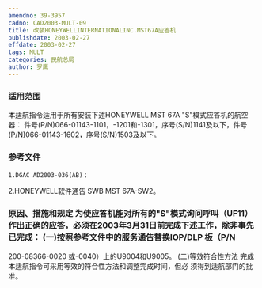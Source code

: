 ```yaml
---
amendno: 39-3957
cadno: CAD2003-MULT-09
title: 改装HONEYWELLINTERNATIONALINC.MST67A应答机
publishdate: 2003-02-27
effdate: 2003-02-27
tags: MULT
categories: 民航总局
author: 罗鹰
---
```


### 适用范围 
本适航指令适用于所有安装下述HONEYWELL MST 67A "S"模式应答机的航空器：     件号(P/N)066-01143-1101，-1201和-1301，序号(S/N)1141及以下，件号(P/N)066-01143-1602，序号(S/N)1503及以下。

### 参考文件
    1.DGAC AD2003-036(AB)；
 2.HONEYWELL软件通告 SWB MST 67A-SW2。


### 原因、措施和规定     为使应答机能对所有的"S"模式询问呼叫（UF11）作出正确的应答，必须在2003年3月31日前完成下述工作，除非事先已完成：     (一)按照参考文件中的服务通告替换IOP/DLP 板（P/N 
200-08366-0020 或-0040）上的U9004和U9005。 (二)等效符合性方法     完成本适航指令可采用等效的符合性方法和调整完成时间，但必
须得到适航部门的批准。
       
